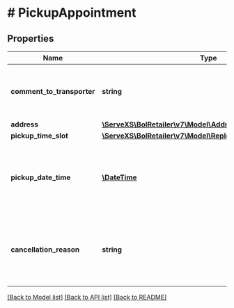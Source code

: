 # # PickupAppointment

## Properties

Name | Type | Description | Notes
------------ | ------------- | ------------- | -------------
**comment_to_transporter** | **string** | A comment to the transporter regarding the pickup appointment. | [optional]
**address** | [**\ServeXS\BolRetailer\v7\Model\Address**](Address.md) |  |
**pickup_time_slot** | [**\ServeXS\BolRetailer\v7\Model\ReplenishmentPickupTimeSlot**](ReplenishmentPickupTimeSlot.md) |  |
**pickup_date_time** | [**\DateTime**](\DateTime.md) | The date and time in ISO 8601 format when this replenishment was picked up by the transporter. | [optional]
**cancellation_reason** | **string** | In case of a pickup cancellation this field indicates the reason for cancelling this pickup. | [optional]

[[Back to Model list]](../../README.md#models) [[Back to API list]](../../README.md#endpoints) [[Back to README]](../../README.md)
